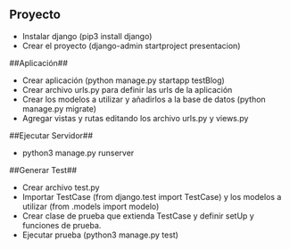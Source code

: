 ## Proyecto ##
  * Instalar django (pip3 install django)
  * Crear el proyecto (django-admin startproject presentacion)

##Aplicación##
  * Crear aplicación (python manage.py startapp testBlog)
  * Crear archivo urls.py para definir las urls de la aplicación
  * Crear los modelos a utilizar y añadirlos a la base de datos (python manage.py migrate)
  * Agregar vistas y rutas editando los archivo urls.py y views.py

##Ejecutar Servidor##
  * python3 manage.py runserver

##Generar Test##
* Crear archivo test.py
* Importar TestCase (from django.test import TestCase) y los modelos a utilizar (from .models import modelo)
* Crear clase de prueba que extienda TestCase y definir setUp y funciones de prueba.
* Ejecutar prueba (python3 manage.py test)
